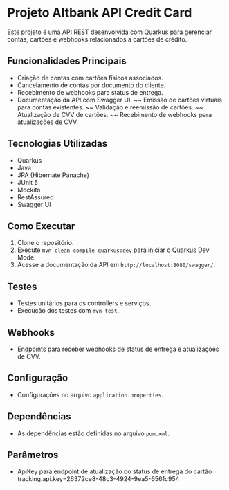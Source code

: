 # Projeto Altbank API Credit Card

Este projeto é uma API REST desenvolvida com Quarkus para gerenciar contas, cartões e webhooks relacionados a cartões de crédito.

## Funcionalidades Principais

* Criação de contas com cartões físicos associados.
* Cancelamento de contas por documento do cliente.
* Recebimento de webhooks para status de entrega.
* Documentação da API com Swagger UI.
~~ Emissão de cartões virtuais para contas existentes. 
~~ Validação e reemissão de cartões.
~~ Atualização de CVV de cartões.
~~ Recebimento de webhooks para atualizações de CVV.


## Tecnologias Utilizadas

* Quarkus
* Java
* JPA (Hibernate Panache)
* JUnit 5
* Mockito
* RestAssured
* Swagger UI

## Como Executar

1.  Clone o repositório.
2.  Execute `mvn clean compile quarkus:dev` para iniciar o Quarkus Dev Mode.
3.  Acesse a documentação da API em `http://localhost:8080/swagger/`.

## Testes

* Testes unitários para os controllers e serviços.
* Execução dos testes com `mvn test`.

## Webhooks

* Endpoints para receber webhooks de status de entrega e atualizações de CVV.

## Configuração

* Configurações no arquivo `application.properties`.

## Dependências

* As dependências estão definidas no arquivo `pom.xml`.

## Parâmetros

* ApiKey para endpoint de atualização do status de entrega do cartão
tracking.api.key=26372ce8-48c3-4924-9ea5-6561c954
